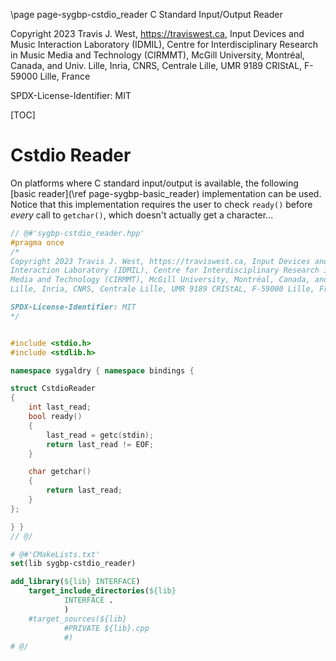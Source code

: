\page page-sygbp-cstdio_reader C Standard Input/Output Reader

Copyright 2023 Travis J. West, https://traviswest.ca, Input Devices and Music
Interaction Laboratory (IDMIL), Centre for Interdisciplinary Research in Music
Media and Technology (CIRMMT), McGill University, Montréal, Canada, and Univ.
Lille, Inria, CNRS, Centrale Lille, UMR 9189 CRIStAL, F-59000 Lille, France

SPDX-License-Identifier: MIT

[TOC]

# Cstdio Reader

On platforms where C standard input/output is available, the following
[basic reader](\ref page-sygbp-basic_reader) implementation can be used. Notice
that this implementation requires the user to check `ready()` before *every*
call to `getchar()`, which doesn't actually get a character...

```cpp
// @#'sygbp-cstdio_reader.hpp'
#pragma once
/*
Copyright 2023 Travis J. West, https://traviswest.ca, Input Devices and Music
Interaction Laboratory (IDMIL), Centre for Interdisciplinary Research in Music
Media and Technology (CIRMMT), McGill University, Montréal, Canada, and Univ.
Lille, Inria, CNRS, Centrale Lille, UMR 9189 CRIStAL, F-59000 Lille, France

SPDX-License-Identifier: MIT
*/


#include <stdio.h>
#include <stdlib.h>

namespace sygaldry { namespace bindings {

struct CstdioReader
{
    int last_read;
    bool ready()
    {
        last_read = getc(stdin);
        return last_read != EOF;
    }

    char getchar()
    {
        return last_read;
    }
};

} }
// @/
```

```cmake
# @#'CMakeLists.txt'
set(lib sygbp-cstdio_reader)

add_library(${lib} INTERFACE)
    target_include_directories(${lib}
            INTERFACE .
            )
    #target_sources(${lib}
            #PRIVATE ${lib}.cpp
            #)
# @/
```
